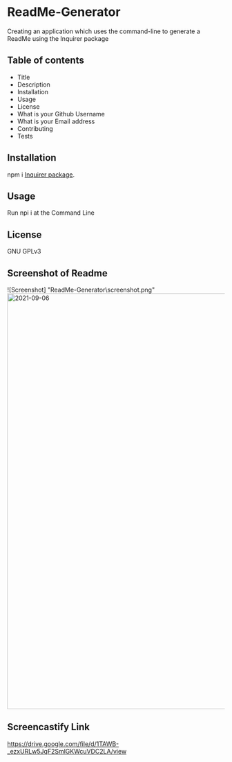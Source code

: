 # ReadMe-Generator
Creating an application which uses the command-line to generate a ReadMe using the Inquirer package


## Table of contents
* Title 
* Description 
* Installation
* Usage
* License
* What is your Github Username
* What is your Email address
* Contributing
* Tests

## Installation
npm i  [Inquirer package](https://www.npmjs.com/package/inquirer).


## Usage
Run npi i at the Command Line

## License
GNU GPLv3


## Screenshot of Readme
![Screenshot] "ReadMe-Generator\screenshot.png"
<img width="960" alt="2021-09-06" src="https://user-images.githubusercontent.com/84681197/135768956-9940ad68-d466-42d9-8a88-4de4b1090131.png">



## Screencastify Link
https://drive.google.com/file/d/1TAWB-_ezxURLw5JqF2SmlGKWcuVDC2LA/view
